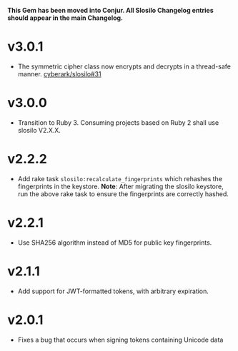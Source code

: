**This Gem has been moved into Conjur. All Slosilo Changelog entries should
appear in the main Changelog.**

# v3.0.1

 * The symmetric cipher class now encrypts and decrypts in a thread-safe manner.
   [cyberark/slosilo#31](https://github.com/cyberark/slosilo/pull/31)

# v3.0.0

* Transition to Ruby 3. Consuming projects based on Ruby 2 shall use slosilo V2.X.X.

# v2.2.2

* Add rake task `slosilo:recalculate_fingerprints` which rehashes the fingerprints in the keystore.
**Note**: After migrating the slosilo keystore, run the above rake task to ensure the fingerprints are correctly hashed.

# v2.2.1

* Use SHA256 algorithm instead of MD5 for public key fingerprints.

# v2.1.1

* Add support for JWT-formatted tokens, with arbitrary expiration.

# v2.0.1

* Fixes a bug that occurs when signing tokens containing Unicode data
